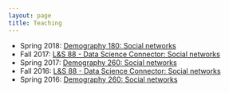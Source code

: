 ```yaml
---
layout: page
title: Teaching
---
```


* Spring 2018: [Demography 180: Social networks](teaching/2018sp_demog180.html)
* Fall 2017: [L&S 88 - Data Science Connector: Social networks](teaching/2017fa_ls88.html)
* Spring 2017: [Demography 260: Social networks](teaching/201701_demog260.html)
* Fall 2016: [L&S 88 - Data Science Connector: Social networks](teaching/2016fa_ls88.html)
* Spring 2016: [Demography 260: Social networks](teaching/201601_demog260.html)

